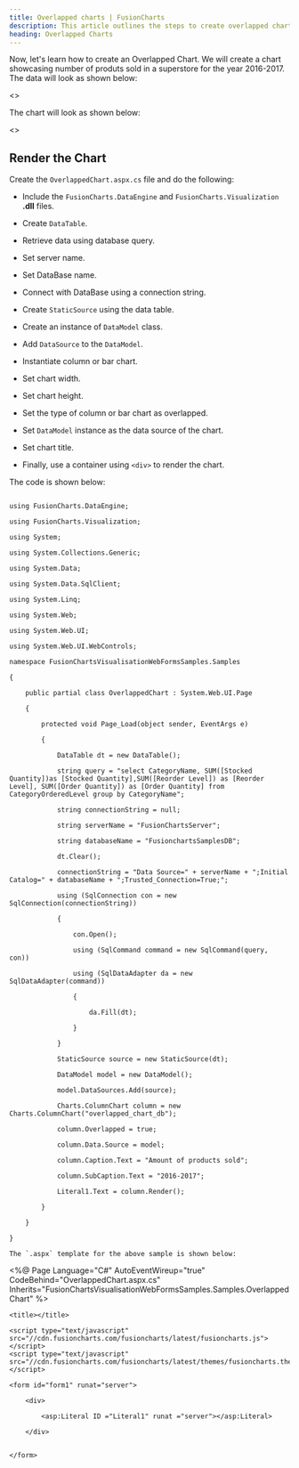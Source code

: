 ```yaml
---
title: Overlapped charts | FusionCharts
description: This article outlines the steps to create overlapped charts
heading: Overlapped Charts
---
```


Now, let's learn how to create an Overlapped Chart. We will create a chart showcasing number of produts sold in a superstore for the year 2016-2017.  The data will look as shown below:

<<Table>>

The chart will look as shown below:

<<Live Chart>>

## Render the Chart

Create the `OverlappedChart.aspx.cs` file and do the following:

* Include the `FusionCharts.DataEngine` and `FusionCharts.Visualization` **.dll** files.

* Create `DataTable`.

* Retrieve data using database query.

* Set server name.

* Set DataBase name.

* Connect with DataBase using a connection string.

* Create `StaticSource` using the data table.

* Create an instance of `DataModel` class.

* Add `DataSource` to the `DataModel`.

* Instantiate column or bar chart.

* Set chart width.

* Set chart height.

* Set the type of column or bar chart as overlapped.

* Set `DataModel` instance as the data source of the chart.

* Set chart title.

* Finally, use a container using `<div>` to render the chart.

The code is shown below:

```

using FusionCharts.DataEngine;

using FusionCharts.Visualization;

using System;

using System.Collections.Generic;

using System.Data;

using System.Data.SqlClient;

using System.Linq;

using System.Web;

using System.Web.UI;

using System.Web.UI.WebControls;

namespace FusionChartsVisualisationWebFormsSamples.Samples

{

    public partial class OverlappedChart : System.Web.UI.Page

    {

        protected void Page_Load(object sender, EventArgs e)

        {

            DataTable dt = new DataTable();

            string query = "select CategoryName, SUM([Stocked Quantity])as [Stocked Quantity],SUM([Reorder Level]) as [Reorder Level], SUM([Order Quantity]) as [Order Quantity] from CategoryOrderedLevel group by CategoryName";

            string connectionString = null;

            string serverName = "FusionChartsServer";

            string databaseName = "FusionchartsSamplesDB";

            dt.Clear();

            connectionString = "Data Source=" + serverName + ";Initial Catalog=" + databaseName + ";Trusted_Connection=True;";

            using (SqlConnection con = new SqlConnection(connectionString))

            {

                con.Open();

                using (SqlCommand command = new SqlCommand(query, con))

                using (SqlDataAdapter da = new SqlDataAdapter(command))

                {

                    da.Fill(dt);

                }

            }

            StaticSource source = new StaticSource(dt);

            DataModel model = new DataModel();

            model.DataSources.Add(source);

            Charts.ColumnChart column = new Charts.ColumnChart("overlapped_chart_db");

            column.Overlapped = true;

            column.Data.Source = model;

            column.Caption.Text = "Amount of products sold";

            column.SubCaption.Text = "2016-2017";

            Literal1.Text = column.Render();

        }

    }

}

The `.aspx` template for the above sample is shown below:

```
<%@ Page Language="C#" AutoEventWireup="true" CodeBehind="OverlappedChart.aspx.cs" Inherits="FusionChartsVisualisationWebFormsSamples.Samples.OverlappedChart" %>

<!DOCTYPE html>

<html xmlns="http://www.w3.org/1999/xhtml">

<head runat="server">

    <title></title>

</head>

<body>

    <script type="text/javascript" src="//cdn.fusioncharts.com/fusioncharts/latest/fusioncharts.js"></script>
    <script type="text/javascript" src="//cdn.fusioncharts.com/fusioncharts/latest/themes/fusioncharts.theme.fusion.js"></script>

    <form id="form1" runat="server">

        <div>

            <asp:Literal ID ="Literal1" runat ="server"></asp:Literal>

        </div>

        
    </form>

</body>

</html>

```

